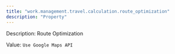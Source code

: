 ```yaml
---
title: "work.management.travel.calculation.route_optimization"
description: "Property"
---
```


Description: Route Optimization

Value: `Use Google Maps API`